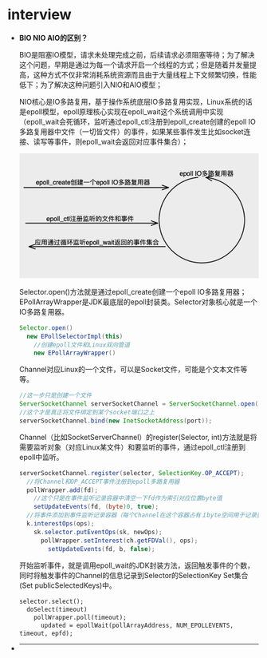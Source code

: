 # interview

+ **BIO NIO AIO的区别？**


  BIO是阻塞IO模型，请求未处理完成之前，后续请求必须阻塞等待；为了解决这个问题，早期是通过为每一个请求开启一个线程的方式；但是随着并发量提高，这种方式不仅非常消耗系统资源而且由于大量线程上下文频繁切换，性能低下；为了解决这种问题引入NIO和AIO模型；  

  NIO核心是IO多路复用，基于操作系统底层IO多路复用实现，Linux系统的话是epoll模型，epoll原理核心实现在epoll_wait这个系统调用中实现（epoll_wait会死循环，监听通过epoll_ctl注册到epoll_create创建的epoll IO多路复用器中文件（一切皆文件）的事件，如果某些事件发生比如socket连接、读写等事件，则epoll_wait会返回对应事件集合）；

  ![](./picture/epoll.png)

  Selector.open()方法就是通过epoll_create创建一个epoll IO多路复用器；EPollArrayWrapper是JDK最底层的epoll封装类。Selector对象核心就是一个IO多路复用器。
  ```java
  Selector.open()
    new EPollSelectorImpl(this)
      //创建epoll文件和Linux双向管道
      new EPollArrayWrapper()
  ```
  Channel对应Linux的一个文件，可以是Socket文件，可能是个文本文件等等。
  ```java
  //这一步只是创建一个文件
  ServerSocketChannel serverSocketChannel = ServerSocketChannel.open();
  //这个才是真正将文件绑定到某个socket端口之上
  serverSocketChannel.bind(new InetSocketAddress(port));
  ```
  Channel（比如SocketServerChannel）的register(Selector, int)方法就是将需要监听对象（对应Linux某文件）和要监听的事件，通过epoll_ctl注册到epoll中监听。
  ```java
  serverSocketChannel.register(selector, SelectionKey.OP_ACCEPT);
    //将Channel和OP_ACCEPT事件注册到epoll多路复用器
    pollWrapper.add(fd);
      //这个只是在事件监听记录容器中清空一下fd作为索引对应位置byte值
      setUpdateEvents(fd, (byte)0, true);
    //将事件添加到事件监听记录容器（每个Channel在这个容器占有１byte空间用于记录要监听哪些事件，以Channel fd 值作为索引）
    k.interestOps(ops);
      sk.selector.putEventOps(sk, newOps);
        pollWrapper.setInterest(ch.getFDVal(), ops);
          setUpdateEvents(fd, b, false);
  ```
  开始监听事件，就是调用epoll_wait的JDK封装方法，返回触发事件的个数，同时将触发事件的Channel的信息记录到Selector的SelectionKey Set集合(Set<SelectionKey> publicSelectedKeys)中。
  ```
  selector.select();
    doSelect(timeout)
      pollWrapper.poll(timeout);
        updated = epollWait(pollArrayAddress, NUM_EPOLLEVENTS, timeout, epfd);
  ```

+ ****


